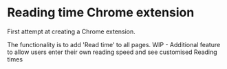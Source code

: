 # Reading time Chrome extension

First attempt at creating a Chrome extension. 

The functionality is to add 'Read time' to all pages. 
WIP - Additional feature to allow users enter their own reading speed and see customised Reading times

